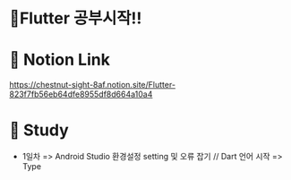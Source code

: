 # 📱Flutter 공부시작!!

# 👀 Notion Link
https://chestnut-sight-8af.notion.site/Flutter-823f7fb56eb64dfe8955df8d664a10a4

# 🎉 Study
- 1일차 => Android Studio 환경설정 setting 및 오류 잡기 // Dart 언어 시작 =>  Type
